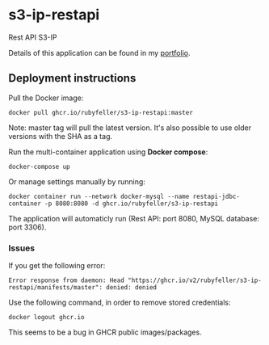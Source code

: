 # s3-ip-restapi
Rest API S3-IP

Details of this application can be found in my [portfolio](https://github.com/rubyfeller/s3-portfolio/blob/main/portfolio/portfolio.md#webapplicatie).

## Deployment instructions
Pull the Docker image:
````
docker pull ghcr.io/rubyfeller/s3-ip-restapi:master
````

Note: master tag will pull the latest version. It's also possible to use older versions with the SHA as a tag.

Run the multi-container application using **Docker compose**:
````
docker-compose up
````

Or manage settings manually by running:
````
docker container run --network docker-mysql --name restapi-jdbc-container -p 8080:8080 -d ghcr.io/rubyfeller/s3-ip-restapi
````

The application will automaticly run (Rest API: port 8080, MySQL database: port 3306).

### Issues

If you get the following error:
```
Error response from daemon: Head "https://ghcr.io/v2/rubyfeller/s3-ip-restapi/manifests/master": denied: denied
```

Use the following command, in order to remove stored credentials:
````
docker logout ghcr.io
````

This seems to be a bug in GHCR public images/packages.

